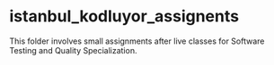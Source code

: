 # istanbul_kodluyor_assignents
This folder involves small assignments after live classes for Software Testing and Quality Specialization.
